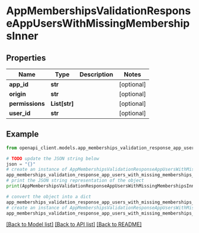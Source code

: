 # AppMembershipsValidationResponseAppUsersWithMissingMembershipsInner


## Properties

Name | Type | Description | Notes
------------ | ------------- | ------------- | -------------
**app_id** | **str** |  | [optional] 
**origin** | **str** |  | [optional] 
**permissions** | **List[str]** |  | [optional] 
**user_id** | **str** |  | [optional] 

## Example

```python
from openapi_client.models.app_memberships_validation_response_app_users_with_missing_memberships_inner import AppMembershipsValidationResponseAppUsersWithMissingMembershipsInner

# TODO update the JSON string below
json = "{}"
# create an instance of AppMembershipsValidationResponseAppUsersWithMissingMembershipsInner from a JSON string
app_memberships_validation_response_app_users_with_missing_memberships_inner_instance = AppMembershipsValidationResponseAppUsersWithMissingMembershipsInner.from_json(json)
# print the JSON string representation of the object
print(AppMembershipsValidationResponseAppUsersWithMissingMembershipsInner.to_json())

# convert the object into a dict
app_memberships_validation_response_app_users_with_missing_memberships_inner_dict = app_memberships_validation_response_app_users_with_missing_memberships_inner_instance.to_dict()
# create an instance of AppMembershipsValidationResponseAppUsersWithMissingMembershipsInner from a dict
app_memberships_validation_response_app_users_with_missing_memberships_inner_from_dict = AppMembershipsValidationResponseAppUsersWithMissingMembershipsInner.from_dict(app_memberships_validation_response_app_users_with_missing_memberships_inner_dict)
```
[[Back to Model list]](../README.md#documentation-for-models) [[Back to API list]](../README.md#documentation-for-api-endpoints) [[Back to README]](../README.md)


